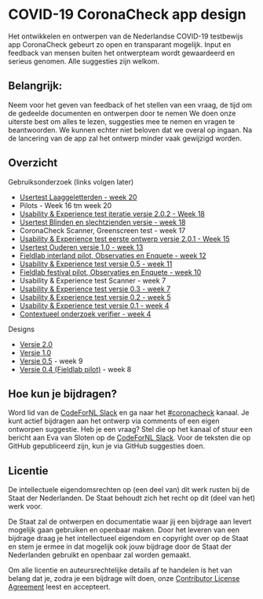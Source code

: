 # COVID-19 CoronaCheck app design
Het ontwikkelen en ontwerpen van de Nederlandse COVID-19 testbewijs app CoronaCheck gebeurt zo open en transparant mogelijk. Input en feedback van mensen buiten het ontwerpteam wordt gewaardeerd en serieus genomen. Alle suggesties zijn welkom.

## Belangrijk:
Neem voor het geven van feedback of het stellen van een vraag, de tijd om de gedeelde documenten en ontwerpen door te nemen
We doen onze uiterste best om alles te lezen, suggesties mee te nemen en vragen te beantwoorden. We kunnen echter niet beloven dat we overal op ingaan.
Na de lancering van de app zal het ontwerp minder vaak gewijzigd worden.

## Overzicht

Gebruiksonderzoek (links volgen later)

* [Usertest Laaggeletterden - week 20](http://corona.sticktailapp.com/study-share/emSaiNGXhZKI/coronacheck-usability-experience-test-laaggeletterden-349/)
* Pilots - Week 16 tm week 20
* [Usability & Experience test iteratie versie 2.0.2 - Week 18](http://corona.sticktailapp.com/study-share/B9ckedg7oMNB/coronacheck-usability-experience-test-versie-12-157/)
* [Usertest Blinden en slechtzienden versie - week 18](https://corona.sticktailapp.com/study-share/tE4fSUdNVur5/coronacheck-usability-experience-test-blinden-en-slechtzienden-671/)
* CoronaCheck Scanner, Greenscreen test - week 17
* [Usability & Experience test eerste ontwerp versie 2.0.1 - Week 15](http://corona.sticktailapp.com/study-share/mG5OYFZmNWG7/coronacheck-usability-experience-test-versie-11-926/)
* [Usertest Ouderen versie 1.0 - week 13](https://corona.sticktailapp.com/study-share/sY1rEoGiMMKT/coronacheck-usability-experience-test-versie-04-ouderen-977/)
* [Fieldlab interland pilot, Observaties en Enquete - week 12](https://corona.sticktailapp.com/study-share/nE4zzD22wWmU/coronacheck-fieldlab-observaties-enquete-interland-27-maart-834/)
* [Usability & Experience test versie 0.5 - week 11](https://corona.sticktailapp.com/study-share/VhhRJraLHoyr/coronacheck-usability-experience-test-versie-04-997/)
* [Fieldlab festival pilot, Observaties en Enquete - week 10](https://corona.sticktailapp.com/study-share/RmgExjBYPzkI/coronacheck-fieldlab-observaties-enquete-2526-maart-402/)
* Usability & Experience test Scanner - week 7
* [Usability & Experience test versie 0.3 - week 7](https://corona.sticktailapp.com/study-share/Evux36JwKd1T/coronacheck-ux-test-619/)
* [Usability & Experience test versie 0.2 - week 5](https://corona.sticktailapp.com/study-share/nOZMXWo0pdO6/coronacheck-conceptvalidatie-930/)
* [Usability & Experience test versie 0.1 - week 4](https://corona.sticktailapp.com/study-share/zWteAhDoUQzG/coronatester-conceptvalidatie-burger-app-663/)
* [Contextueel onderzoek verifier - week 4](https://corona.sticktailapp.com/study-share/L3uYJ1ReAUca/coronacheck-scanner-contextueel-concept-onderzoek-verifier-866/)

Designs
* [Versie 2.0](https://www.figma.com/file/J2PwW4NRRB9MKRnOCrycYA/GitHub_CoronaCheck_2.0.0_iOS_20210607?node-id=2164%3A0)
* [Versie 1.0](https://www.figma.com/file/qOq3BZubHGBNpTtlkavbgn/GitHub_CoronaCheck_iOS_20210416?node-id=171%3A15165)
* [Versie 0.5](https://www.figma.com/file/WlrRPTaZfoEjsbsNDJONYE/210309_CoronaCheck-post-fieldlab?node-id=0%3A1) - week 9
* [Versie 0.4 (Fieldlab pilot)](https://www.figma.com/file/4uqjwjy1PgxigtgqTbxFuM/210309_CoronaCheck---Fieldlab?node-id=0%3A1) - week 8

## Hoe kun je bijdragen?
Word lid van de [CodeForNL Slack](https://doemee.codefor.nl/) en ga naar het [#coronacheck](https://codefornl.slack.com/messages/coronacheck) kanaal.
Je kunt actief bijdragen aan het ontwerp via comments of een eigen ontworpen suggestie. Heb je een vraag? Stel die op het kanaal of stuur een bericht aan Eva van Sloten op de [CodeForNL Slack](https://doemee.codefor.nl/).
Voor de teksten die op GitHub gepubliceerd zijn, kun je via GitHub suggesties doen.

## Licentie 
De intellectuele eigendomsrechten op (een deel van) dit werk rusten bij de Staat der Nederlanden. De Staat behoudt zich het recht op dit (deel van het) werk voor.

De Staat zal de ontwerpen en documentatie waar jij een bijdrage aan levert mogelijk gaan gebruiken en openbaar maken. Door het leveren van een bijdrage draag je het intellectueel eigendom en copyright over op de Staat en stem je ermee in dat mogelijk ook jouw bijdrage door de Staat der Nederlanden gebruikt en openbaar zal worden gemaakt.

Om alle licentie en auteursrechtelijke details af te handelen is het van belang dat je, zodra je een bijdrage wilt doen, onze [Contributor License Agreement](https://cla-assistant.io/minvws/nl-covid19-notification-app-design) leest en accepteert.






